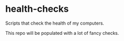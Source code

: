 # health-checks
Scripts that check the health of my computers.

This repo will be populated with a lot of fancy checks.
